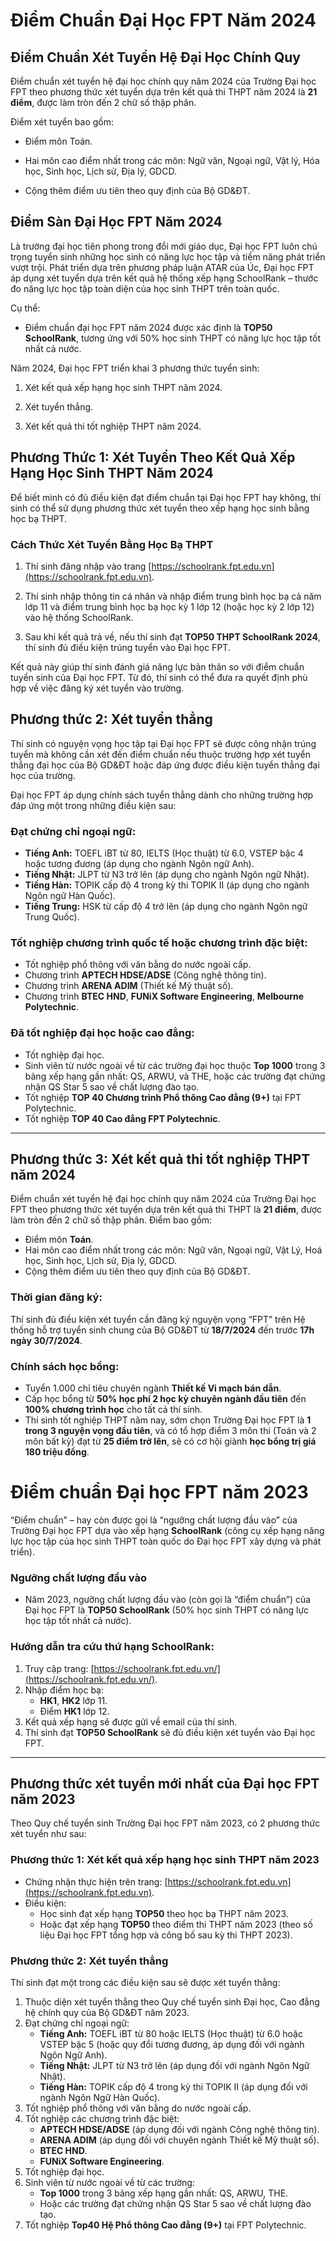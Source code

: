 # Điểm Chuẩn Đại Học FPT Năm 2024

## Điểm Chuẩn Xét Tuyển Hệ Đại Học Chính Quy

Điểm chuẩn xét tuyển hệ đại học chính quy năm 2024 của Trường Đại học FPT theo phương thức xét tuyển dựa trên kết quả thi THPT năm 2024 là **21 điểm**, được làm tròn đến 2 chữ số thập phân.

Điểm xét tuyển bao gồm:

- Điểm môn Toán.
    
- Hai môn cao điểm nhất trong các môn: Ngữ văn, Ngoại ngữ, Vật lý, Hóa học, Sinh học, Lịch sử, Địa lý, GDCD.
    
- Cộng thêm điểm ưu tiên theo quy định của Bộ GD&ĐT.
    

## Điểm Sàn Đại Học FPT Năm 2024

Là trường đại học tiên phong trong đổi mới giáo dục, Đại học FPT luôn chú trọng tuyển sinh những học sinh có năng lực học tập và tiềm năng phát triển vượt trội. Phát triển dựa trên phương pháp luận ATAR của Úc, Đại học FPT áp dụng xét tuyển dựa trên kết quả hệ thống xếp hạng SchoolRank – thước đo năng lực học tập toàn diện của học sinh THPT trên toàn quốc.

Cụ thể:

- Điểm chuẩn đại học FPT năm 2024 được xác định là **TOP50 SchoolRank**, tương ứng với 50% học sinh THPT có năng lực học tập tốt nhất cả nước.
    

Năm 2024, Đại học FPT triển khai 3 phương thức tuyển sinh:

1. Xét kết quả xếp hạng học sinh THPT năm 2024.
    
2. Xét tuyển thẳng.
    
3. Xét kết quả thi tốt nghiệp THPT năm 2024.
    

## Phương Thức 1: Xét Tuyển Theo Kết Quả Xếp Hạng Học Sinh THPT Năm 2024

Để biết mình có đủ điều kiện đạt điểm chuẩn tại Đại học FPT hay không, thí sinh có thể sử dụng phương thức xét tuyển theo xếp hạng học sinh bằng học bạ THPT.

### Cách Thức Xét Tuyển Bằng Học Bạ THPT

1. Thí sinh đăng nhập vào trang [https://schoolrank.fpt.edu.vn](https://schoolrank.fpt.edu.vn).
    
2. Thí sinh nhập thông tin cá nhân và nhập điểm trung bình học bạ cả năm lớp 11 và điểm trung bình học bạ học kỳ 1 lớp 12 (hoặc học kỳ 2 lớp 12) vào hệ thống SchoolRank.
    
3. Sau khi kết quả trả về, nếu thí sinh đạt **TOP50 THPT SchoolRank 2024**, thí sinh đủ điều kiện trúng tuyển vào Đại học FPT.
    

Kết quả này giúp thí sinh đánh giá năng lực bản thân so với điểm chuẩn tuyển sinh của Đại học FPT. Từ đó, thí sinh có thể đưa ra quyết định phù hợp về việc đăng ký xét tuyển vào trường.

## Phương thức 2: Xét tuyển thẳng

Thí sinh có nguyện vọng học tập tại Đại học FPT sẽ được công nhận trúng tuyển mà không cần xét đến điểm chuẩn nếu thuộc trường hợp xét tuyển thẳng đại học của Bộ GD&ĐT hoặc đáp ứng được điều kiện tuyển thẳng đại học của trường.

Đại học FPT áp dụng chính sách tuyển thẳng dành cho những trường hợp đáp ứng một trong những điều kiện sau:

### Đạt chứng chỉ ngoại ngữ:
- **Tiếng Anh:** TOEFL iBT từ 80, IELTS (Học thuật) từ 6.0, VSTEP bậc 4 hoặc tương đương (áp dụng cho ngành Ngôn ngữ Anh).
- **Tiếng Nhật:** JLPT từ N3 trở lên (áp dụng cho ngành Ngôn ngữ Nhật).
- **Tiếng Hàn:** TOPIK cấp độ 4 trong kỳ thi TOPIK II (áp dụng cho ngành Ngôn ngữ Hàn Quốc).
- **Tiếng Trung:** HSK từ cấp độ 4 trở lên (áp dụng cho ngành Ngôn ngữ Trung Quốc).

### Tốt nghiệp chương trình quốc tế hoặc chương trình đặc biệt:
- Tốt nghiệp phổ thông với văn bằng do nước ngoài cấp.
- Chương trình **APTECH HDSE/ADSE** (Công nghệ thông tin).
- Chương trình **ARENA ADIM** (Thiết kế Mỹ thuật số).
- Chương trình **BTEC HND**, **FUNiX Software Engineering**, **Melbourne Polytechnic**.

### Đã tốt nghiệp đại học hoặc cao đẳng:
- Tốt nghiệp đại học.
- Sinh viên từ nước ngoài về từ các trường đại học thuộc **Top 1000** trong 3 bảng xếp hạng gần nhất: QS, ARWU, và THE, hoặc các trường đạt chứng nhận QS Star 5 sao về chất lượng đào tạo.
- Tốt nghiệp **TOP 40 Chương trình Phổ thông Cao đẳng (9+)** tại FPT Polytechnic.
- Tốt nghiệp **TOP 40 Cao đẳng FPT Polytechnic**.

---

## Phương thức 3: Xét kết quả thi tốt nghiệp THPT năm 2024

Điểm chuẩn xét tuyển hệ đại học chính quy năm 2024 của Trường Đại học FPT theo phương thức xét tuyển dựa trên kết quả thi THPT là **21 điểm**, được làm tròn đến 2 chữ số thập phân. Điểm bao gồm:
- Điểm môn **Toán**.
- Hai môn cao điểm nhất trong các môn: Ngữ văn, Ngoại ngữ, Vật Lý, Hoá học, Sinh học, Lịch sử, Địa lý, GDCD.
- Cộng thêm điểm ưu tiên theo quy định của Bộ GD&ĐT.

### Thời gian đăng ký:
Thí sinh đủ điều kiện xét tuyển cần đăng ký nguyện vọng “FPT” trên Hệ thống hỗ trợ tuyển sinh chung của Bộ GD&ĐT từ **18/7/2024** đến trước **17h ngày 30/7/2024**.

### Chính sách học bổng:
- Tuyển 1.000 chỉ tiêu chuyên ngành **Thiết kế Vi mạch bán dẫn**.
- Cấp học bổng từ **50% học phí 2 học kỳ chuyên ngành đầu tiên** đến **100% chương trình học** cho tất cả thí sinh.
- Thí sinh tốt nghiệp THPT năm nay, sớm chọn Trường Đại học FPT là **1 trong 3 nguyện vọng đầu tiên**, và có tổ hợp điểm 3 môn thi (Toán và 2 môn bất kỳ) đạt từ **25 điểm trở lên**, sẽ có cơ hội giành **học bổng trị giá 180 triệu đồng**.

# Điểm chuẩn Đại học FPT năm 2023

“Điểm chuẩn” – hay còn được gọi là “ngưỡng chất lượng đầu vào” của Trường Đại học FPT dựa vào xếp hạng **SchoolRank** (công cụ xếp hạng năng lực học tập của học sinh THPT toàn quốc do Đại học FPT xây dựng và phát triển). 

### Ngưỡng chất lượng đầu vào
- Năm 2023, ngưỡng chất lượng đầu vào (còn gọi là “điểm chuẩn”) của Đại học FPT là **TOP50 SchoolRank** (50% học sinh THPT có năng lực học tập tốt nhất cả nước).

### Hướng dẫn tra cứu thứ hạng SchoolRank:
1. Truy cập trang: [https://schoolrank.fpt.edu.vn/](https://schoolrank.fpt.edu.vn/).
2. Nhập điểm học bạ: 
   - **HK1**, **HK2** lớp 11.
   - Điểm **HK1** lớp 12.
3. Kết quả xếp hạng sẽ được gửi về email của thí sinh.
4. Thí sinh đạt **TOP50 SchoolRank** sẽ đủ điều kiện xét tuyển vào Đại học FPT.

---

## Phương thức xét tuyển mới nhất của Đại học FPT năm 2023

Theo Quy chế tuyển sinh Trường Đại học FPT năm 2023, có 2 phương thức xét tuyển như sau:

### **Phương thức 1: Xét kết quả xếp hạng học sinh THPT năm 2023**
- Chứng nhận thực hiện trên trang: [https://schoolrank.fpt.edu.vn](https://schoolrank.fpt.edu.vn).
- Điều kiện:
  - Học sinh đạt xếp hạng **TOP50** theo học bạ THPT năm 2023.
  - Hoặc đạt xếp hạng **TOP50** theo điểm thi THPT năm 2023 (theo số liệu Đại học FPT tổng hợp và công bố sau kỳ thi THPT 2023).

### **Phương thức 2: Xét tuyển thẳng**
Thí sinh đạt một trong các điều kiện sau sẽ được xét tuyển thẳng:
1. Thuộc diện xét tuyển thẳng theo Quy chế tuyển sinh Đại học, Cao đẳng hệ chính quy của Bộ GD&ĐT năm 2023.
2. Đạt chứng chỉ ngoại ngữ:
   - **Tiếng Anh:** TOEFL iBT từ 80 hoặc IELTS (Học thuật) từ 6.0 hoặc VSTEP bậc 5 (hoặc quy đổi tương đương, áp dụng đối với ngành Ngôn Ngữ Anh).
   - **Tiếng Nhật:** JLPT từ N3 trở lên (áp dụng đối với ngành Ngôn Ngữ Nhật).
   - **Tiếng Hàn:** TOPIK cấp độ 4 trong kỳ thi TOPIK II (áp dụng đối với ngành Ngôn Ngữ Hàn Quốc).
3. Tốt nghiệp phổ thông với văn bằng do nước ngoài cấp.
4. Tốt nghiệp các chương trình đặc biệt:
   - **APTECH HDSE/ADSE** (áp dụng đối với ngành Công nghệ thông tin).
   - **ARENA ADIM** (áp dụng đối với chuyên ngành Thiết kế Mỹ thuật số).
   - **BTEC HND**.
   - **FUNiX Software Engineering**.
5. Tốt nghiệp đại học.
6. Sinh viên từ nước ngoài về từ các trường:
   - **Top 1000** trong 3 bảng xếp hạng gần nhất: QS, ARWU, THE.
   - Hoặc các trường đạt chứng nhận QS Star 5 sao về chất lượng đào tạo.
7. Tốt nghiệp **Top40 Hệ Phổ thông Cao đẳng (9+)** tại FPT Polytechnic.
